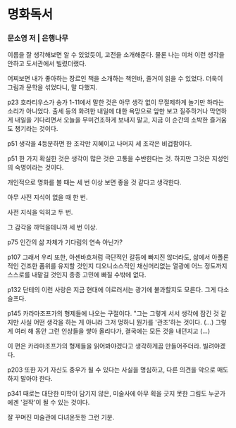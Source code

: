 # 명화독서

### 문소영 저 | 은행나무

이름을 잘 생각해보면 알 수 있었듯이, 고전을 소개해준다. 물론 나는 미처 이런 생각을 안하고 도서관에서 빌렸더랬다.

어찌보면 내가 좋아하는 장르인 책을 소개하는 책인바, 즐거이 읽을 수 있었다. 더욱이 그림과 문학을 섞었다니, 말 다했지.

p23 호라티우스가 송가 1-11에서 말한 것은 아무 생각 없이 무절제하게 놀기만 하라는 소리가 아니었다. 출세 등의 화려한 내일에 대한 욕망으로 앞만 보고 질주하거나 막연하게 내일을 기다리면서 오늘을 무미건조하게 보내지 말고, 지금 이 순간의 소박한 즐거움도 챙기라는 것이다.

p51 생각을 4등분하면 한 조각만 지혜이고 나머지 세 조각은 비겁함이다.

p51 한 가지 확실한 것은 생각이 많은 것은 고통을 수반한다는 것. 하지만 그것은 지성인의 숙명이라는 것이다.

개인적으로 명화를 볼 때는 세 번 이상 보면 좋을 것 같다고 생각한다.

아무 사전 지식이 없을 때 한 번.

사전 지식을 익히고 두 번.

그 감각을 까먹을테니까 세 번 이상.

p75 인간의 삶 자체가 기다림의 연속 아닌가?

p107 그래서 우리 또한, 아셴바흐처럼 극단적인 갈등에 빠지진 않더라도, 삶에서 아폴론적인 건조한 품위를 유지할 것인지 디오니소스적인 채신머리없는 열광에 어느 정도까지 스스로를 내맡길 것인지 종종 고민에 빠질 수밖에 없다.

p132 단테의 이런 사랑은 지금 현대에 이르러서는 광기에 불과할지도 모른다. 그게 다소 슬프다.

p145 카라마조프가의 형제들에 나오는 구절이다. "그는 그렇게 서서 생각에 잠긴 것 같지만 사실 어떤 생각을 하는 게 아니라 그저 멍하니 뭔가를 '관조'하는 것이다. (...) 그렇게 여러 해 동안 그런 인상들을 쌓아 올리다가, 결국에는 모든 것을 내던지고 (...)

이 편은 카라마조프가의 형제들을 읽어봐야겠다고 생각하게끔 만들어주더라. 빌려야겠다.

p203 또한 자기 자신도 중우가 될 수 있다는 사실을 명심하고, 다른 의견을 악으로 매도하지 말아야 한다.

p341 때로는 대단한 미학이 담기지 않은, 미술사에 아무 획을 긋지 못한 그림도 누군가에겐 '걸작'이 될 수 있는 것이다. 

잘 꾸며진 미술관에 다녀온듯한 그런 기분.


